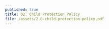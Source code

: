 ```yaml
---
published: true
title: 02. Child Protection Policy
file: /assets/2.0-child-protection-policy.pdf
---
```

